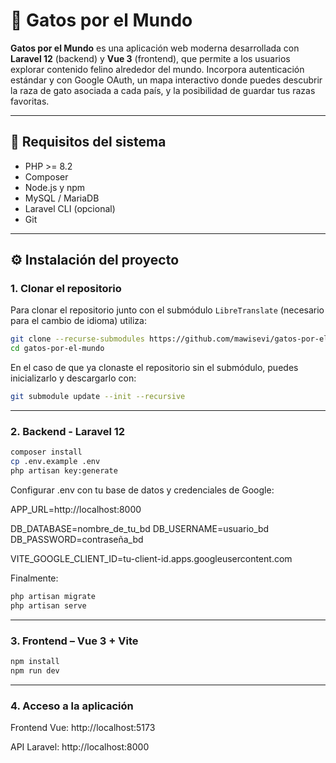 # 🐾 Gatos por el Mundo

**Gatos por el Mundo** es una aplicación web moderna desarrollada con **Laravel 12** (backend) y **Vue 3** (frontend), que permite a los usuarios explorar contenido felino alrededor del mundo. 
Incorpora autenticación estándar y con Google OAuth, un mapa interactivo donde puedes descubrir la raza de gato asociada a cada país, y la posibilidad de guardar tus razas favoritas.

---

## 🚀 Requisitos del sistema

- PHP >= 8.2
- Composer
- Node.js y npm
- MySQL / MariaDB
- Laravel CLI (opcional)
- Git

---

## ⚙️ Instalación del proyecto

### 1. Clonar el repositorio

Para clonar el repositorio junto con el submódulo `LibreTranslate` (necesario para el cambio de idioma) utiliza:

```bash
git clone --recurse-submodules https://github.com/mawisevi/gatos-por-el-mundo.git
cd gatos-por-el-mundo
```

En el caso de que ya clonaste el repositorio sin el submódulo, puedes inicializarlo y descargarlo con:
```bash
git submodule update --init --recursive
```

---

### 2. Backend - Laravel 12

```bash
composer install
cp .env.example .env
php artisan key:generate
```

Configurar .env con tu base de datos y credenciales de Google:

APP_URL=http://localhost:8000

DB_DATABASE=nombre_de_tu_bd
DB_USERNAME=usuario_bd
DB_PASSWORD=contraseña_bd

VITE_GOOGLE_CLIENT_ID=tu-client-id.apps.googleusercontent.com

Finalmente:
```bash
php artisan migrate
php artisan serve
```

---

### 3. Frontend – Vue 3 + Vite
```bash
npm install
npm run dev

```

---



### 4. Acceso a la aplicación
Frontend Vue: http://localhost:5173

API Laravel: http://localhost:8000

